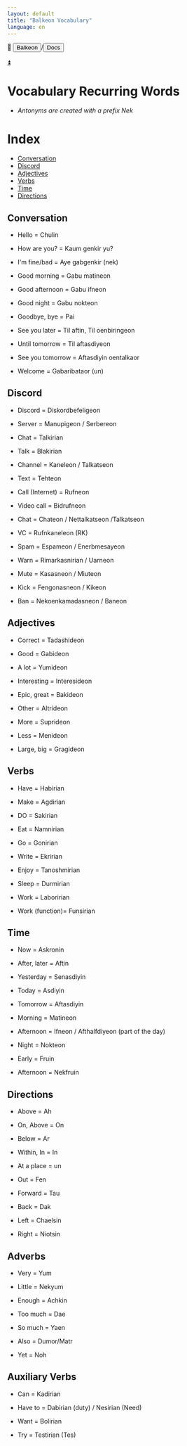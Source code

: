 ```yaml
---
layout: default
title: "Balkeon Vocabulary"
language: en
---
```


📂 <button class="button-16" role="button" onclick="location.href='../../index'">Balkeon</button>/<button class="button-16" role= "button" onclick="location.href='../index'">Docs</button>

<a class="top-link hide" href="#top">⏫️</a>

# Vocabulary Recurring Words

- *Antonyms are created with a prefix Nek*

# Index

- [Conversation](#conversation)
- [Discord](#discord)
- [Adjectives](#adjectives)
- [Verbs](#verbs)
- [Time](#time)
- [Directions](#directions)

## Conversation

- Hello = Chulin

- How are you? = Kaum genkir yu?

- I'm fine/bad = Aye gabgenkir (nek)

- Good morning = Gabu matineon

- Good afternoon = Gabu ifneon

- Good night = Gabu nokteon

- Goodbye, bye = Pai 

- See you later = Til aftin, Til oenbiringeon

- Until tomorrow = Til aftasdiyeon

- See you tomorrow = Aftasdiyin oentalkaor

- Welcome = Gabaribataor (un)

## Discord

- Discord = Diskordbefeligeon
- Server = Manupigeon / Serbereon

- Chat = Talkirian

- Talk = Blakirian

- Channel = Kaneleon / Talkatseon

- Text = Tehteon

- Call (Internet) = Rufneon

- Video call = Bidrufneon

- Chat = Chateon / Nettalkatseon /Talkatseon

- VC = Rufnkaneleon (RK)

- Spam = Espameon / Enerbmesayeon

- Warn = Rimarkasnirian / Uarneon

- Mute = Kasasneon / Miuteon

- Kick = Fengonasneon / Kikeon

- Ban = Nekoenkamadasneon / Baneon

## Adjectives

- Correct = Tadashideon

- Good = Gabideon

- A lot = Yumideon

- Interesting = Interesideon

- Epic, great = Bakideon

- Other = Altrideon

- More = Suprideon

- Less = Menideon

- Large, big = Gragideon

## Verbs

- Have = Habirian

- Make = Agdirian

- DO = Sakirian 

- Eat = Namnirian

- Go = Gonirian

- Write = Ekririan

- Enjoy = Tanoshmirian

- Sleep = Durmirian

- Work = Laboririan

- Work (function)= Funsirian

## Time

- Now = Askronin

- After, later = Aftin

- Yesterday = Senasdiyin

- Today = Asdiyin

- Tomorrow = Aftasdiyin

- Morning = Matineon

- Afternoon = Ifneon / Afthalfdiyeon (part of the day)

- Night = Nokteon

- Early = Fruin

- Afternoon = Nekfruin

## Directions

- Above = Ah

- On, Above = On

- Below = Ar

- Within, In = In

- At a place = un

- Out = Fen

- Forward = Tau

- Back = Dak

- Left = Chaelsin

- Right = Niotsin

## Adverbs

- Very = Yum

- Little = Nekyum

- Enough = Achkin

- Too much = Dae

- So much = Yaen

- Also = Dumor/Matr

- Yet = Noh

## Auxiliary Verbs

- Can = Kadirian 

- Have to = Dabirian (duty) / Nesirian (Need)

- Want = Bolirian

- Try = Testirian (Tes)
